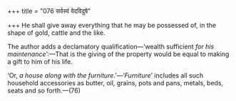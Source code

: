 +++
title = "076 सर्वस्वं वेदविदुषे"

+++
He shall give away everything that he may be possessed of, in the shape
of gold, cattle and the like.

The author adds a declamatory qualification—‘wealth sufficient *for*
*his* *maintenance*’:—That is the giving of the property would be equal
to making a gift to him of his life.

‘Or, *a house along with the furniture*.’—‘*Furniture*’ includes all
such household accessories as butter, oil, grains, pots and pans,
metals, beds, seats and so forth.—(76)


